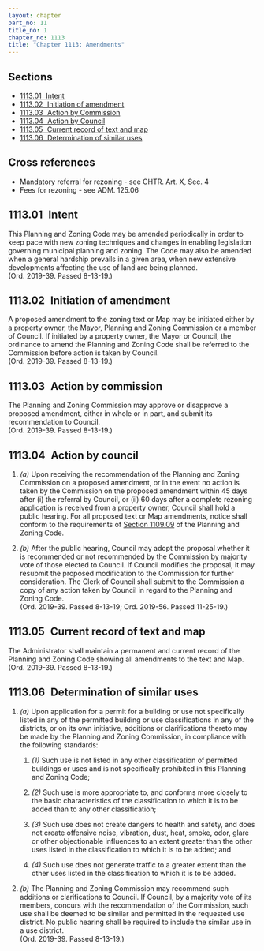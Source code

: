 ```yaml
---
layout: chapter
part_no: 11
title_no: 1
chapter_no: 1113
title: "Chapter 1113: Amendments"
---
```


## Sections

* [1113.01   Intent](#111301-intent)
* [1113.02   Initiation of amendment](#111302-initiation-of-amendment)
* [1113.03   Action by Commission](#111303-action-by-commission)
* [1113.04   Action by Council](#111304-action-by-council)
* [1113.05   Current record of text and map](#111305-current-record-of-text-and-map)
* [1113.06   Determination of similar uses](#111306-determination-of-similar-uses)

## Cross references

* Mandatory referral for rezoning - see CHTR. Art. X, Sec. 4
* Fees for rezoning - see ADM. 125.06

## 1113.01   Intent

This Planning and Zoning Code may be amended periodically in order to keep pace
with new zoning techniques and changes in enabling legislation governing
municipal planning and zoning. The Code may also be amended when a general
hardship prevails in a given area, when new extensive developments affecting the
use of land are being planned.\
(Ord. 2019-39. Passed 8-13-19.)

## 1113.02   Initiation of amendment

A proposed amendment to the zoning text or Map may be initiated either by a
property owner, the Mayor, Planning and Zoning Commission or a member of
Council. If initiated by a property owner, the Mayor or Council, the ordinance
to amend the Planning and Zoning Code shall be referred to the Commission
before action is taken by Council.\
(Ord. 2019-39. Passed 8-13-19.)

## 1113.03   Action by commission

The Planning and Zoning Commission may approve or disapprove a proposed
amendment, either in whole or in part, and submit its recommendation to
Council.\
(Ord. 2019-39. Passed 8-13-19.)

## 1113.04   Action by council

1. _(a)_ Upon receiving the recommendation of the Planning and Zoning Commission
on a proposed amendment, or in the event no action is taken by the Commission on
the proposed amendment within 45 days after (i) the referral by Council, or (ii)
60 days after a complete rezoning application is received from a property owner,
Council shall hold a public hearing. For all proposed text or Map amendments,
notice shall conform to the requirements of [Section 1109.09][CFCO 1109.09] of
the Planning and Zoning Code.

2. _(b)_ After the public hearing, Council may adopt the proposal whether it is
recommended or not recommended by the Commission by majority vote of those
elected to Council. If Council modifies the proposal, it may resubmit the
proposed modification to the Commission for further consideration. The Clerk of
Council shall submit to the Commission a copy of any action taken by Council in
regard to the Planning and Zoning Code.\
(Ord. 2019-39. Passed 8-13-19; Ord. 2019-56. Passed 11-25-19.)

## 1113.05   Current record of text and map

The Administrator shall maintain a permanent and current record of the Planning
and Zoning Code showing all amendments to the text and Map.\
(Ord. 2019-39. Passed 8-13-19.)

## 1113.06   Determination of similar uses

1. _(a)_ Upon application for a permit for a building or use not specifically
listed in any of the permitted building or use classifications in any of the
districts, or on its own initiative, additions or clarifications thereto may be
made by the Planning and Zoning Commission, in compliance with the following
standards:

    1. _(1)_ Such use is not listed in any other classification of permitted
    buildings or uses and is not specifically prohibited in this Planning and
    Zoning Code;

    2. _(2)_ Such use is more appropriate to, and conforms more closely to the
    basic characteristics of the classification to which it is to be added than
    to any other classification;

    3. _(3)_ Such use does not create dangers to health and safety, and does not
    create offensive noise, vibration, dust, heat, smoke, odor, glare or other
    objectionable influences to an extent greater than the other uses listed in
    the classification to which it is to be added; and

    4. _(4)_ Such use does not generate traffic to a greater extent than the
    other uses listed in the classification to which it is to be added.

2. _(b)_ The Planning and Zoning Commission may recommend such additions or
clarifications to Council. If Council, by a majority vote of its members,
concurs with the recommendation of the Commission, such use shall be deemed to
be similar and permitted in the requested use district. No public hearing shall
be required to include the similar use in a use district.\
(Ord. 2019-39. Passed 8-13-19.)

[CFCO 1109.09]:</chapters/chapter-1109-administration-and-enforcement/#110909-public-hearing-notifications-and-hearings>
